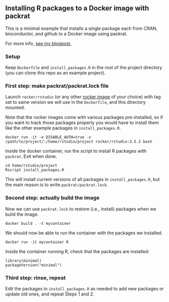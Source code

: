 ## Installing R packages to a Docker image with packrat

This is a minimal example that installs a single package each from CRAN,
bioconductor, and github to a Docker image using packrat.

For more info, [see my blogpost.](https://www.joelnitta.com/post/docker-and-packrat/)

### Setup

Keep `Dockerfile` and `install_packages.R` in the root of the
project directory (you can clone this repo as an example project).

### First step: make packrat/packrat.lock file

Launch `rocker/rstudio` (or any other [rocker image](https://www.rocker-project.org/)
of your choice) with tag set to same version we will use in the `Dockerfile`,
and this directory mounted.

Note that the rocker images come with various packages pre-installed,
so if you want to track those packages properly you would have to install them
like the other example packages in `install_packages.R`.

````
docker run -it -e DISABLE_AUTH=true -v /path/to/project/:/home/rstudio/project rocker/rstudio:3.5.3 bash
````

Inside the docker container, run the script to install R packages
with `packrat`. Exit when done.

```
cd home/rstudio/project
Rscript install_packages.R
```

This will install current versions of all packages in `install_packages.R`,
but the main reason is to write `packrat/packrat.lock`.

### Second step: actually build the image

Now we can use `packrat.lock` to restore (i.e., install) packages when we
build the image.

```
docker build . -t mycontainer
```

We should now be able to run the container with the packages we installed.

```
docker run -it mycontainer R
```

Inside the container running R, check that the packages are installed:

```
library(minimal)
packageVersion("minimal")
```

### Third step: rinse, repeat

Edit the packages in `install_packages.R` as needed to add new packages
or update old ones, and repeat Steps 1 and 2.

